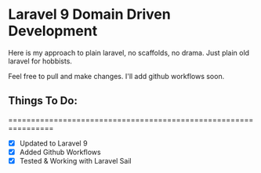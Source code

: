 # Laravel 9 Domain Driven Development

Here is my approach to plain laravel, no scaffolds, no drama. Just plain old laravel for hobbists.

Feel free to pull and make changes. I'll add github workflows soon.

## Things To Do:
================================================================
- [x] Updated to Laravel 9
- [x] Added Github Workflows
- [x] Tested & Working with Laravel Sail
